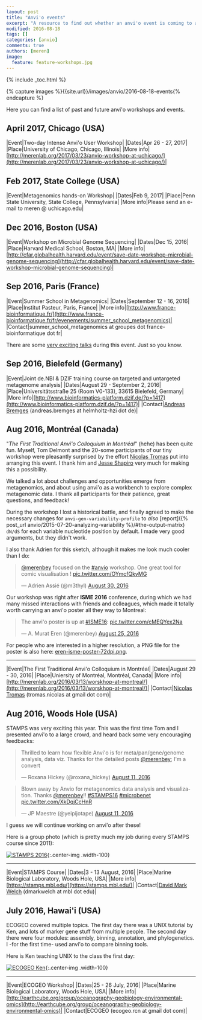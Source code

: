 ```yaml
---
layout: post
title: "Anvi'o events"
excerpt: "A resource to find out whether an anvi'o event is coming to a location near you."
modified: 2016-08-18
tags: []
categories: [anvio]
comments: true
authors: [meren]
image:
  feature: feature-workshops.jpg
---
```


{% include _toc.html %}

{% capture images %}{{site.url}}/images/anvio/2016-08-18-events{% endcapture %}

Here you can find a list of past and future anvi'o workshops and events.

## April 2017, Chicago (USA)

|Event|Two-day Intense Anvi'o User Workshop|
|Dates|Apr 26 - 27, 2017|
|Place|University of Chicago, Chicago, Illinois|
|More info|[http://merenlab.org/2017/03/23/anvio-workshop-at-uchicago/](http://merenlab.org/2017/03/23/anvio-workshop-at-uchicago/)|

## Feb 2017, State College (USA)

|Event|Metagenomics hands-on Workshop|
|Dates|Feb 9, 2017|
|Place|Penn State University, State College, Pennsylvania|
|More info|Please send an e-mail to meren @ uchicago.edu|

## Dec 2016, Boston (USA)

|Event|Workshop on Microbial Genome Sequencing|
|Dates|Dec 15, 2016|
|Place|Harvard Medical School, Boston, MA|
|More info|[http://cfar.globalhealth.harvard.edu/event/save-date-workshop-microbial-genome-sequencing](http://cfar.globalhealth.harvard.edu/event/save-date-workshop-microbial-genome-sequencing)|


## Sep 2016, Paris (France)

|Event|Summer School in Metagenomics|
|Dates|September 12 - 16, 2016|
|Place|Institut Pasteur, Paris, France|
|More info|[http://www.france-bioinformatique.fr/](http://www.france-bioinformatique.fr/fr/evenements/summer_school_metagenomics)|
|Contact|summer_school_metagenomics at groupes dot france-bioinformatique dot fr|

There are some [very exciting talks](http://www.france-bioinformatique.fr/fr/evenements/summer_school_metagenomics?qt-view__ge_individuelle__block=2#qt-view__ge_individuelle__block) during this event. Just so you know.

## Sep 2016, Bielefeld (Germany)

|Event|Joint de.NBI & DZIF training course on targeted and untargeted metagenome analysis|
|Dates|August 29 - September 2, 2016|
|Place|Universitätsstraße 25 (Room V0-133), 33615 Bielefeld, Germany|
|More info|[http://www.bioinformatics-platform.dzif.de/?p=1417](http://www.bioinformatics-platform.dzif.de/?p=1417)|
|Contact|[Andreas Bremges](https://bremges.de/) (andreas.bremges at helmholtz-hzi dot de)|

## Aug 2016, Montréal (Canada)

"*The First Traditional Anvi'o Colloquium in Montréal*" (hehe) has been quite fun. Myself, Tom Delmont and the 20-some participants of our tiny workshop were pleasantly surprised by the effort [Nicolas Tromas](https://twitter.com/NTromas) put into arranging this event. I thank him and [Jesse Shapiro](http://www.shapirolab.ca/) very much for making this a possibility.

We talked a lot about challenges and opportunities emerge from metagenomics, and about using anvi'o as a workbench to explore complex metagenomic data. I thank all participants for their patience, great questions, and feedback!

During the workshop I lost a historical battle, and finally agreed to make the necessary changes for `anvi-gen-variability-profile` to *also* [report]({% post_url anvio/2015-07-20-analyzing-variability %}/#the-output-matrix) `dN/dS` for each variable nucleotide position by default. I made very good arguments, but they didn't work.

I also thank Adrien for this sketch, although it makes me look much cooler than I do:

<blockquote class="twitter-tweet" data-lang="en"><p lang="en" dir="ltr"><a href="https://twitter.com/merenbey">@merenbey</a> focused on the <a href="https://twitter.com/hashtag/anvio?src=hash">#anvio</a> workshop. One great tool for comic visualisation ! <a href="https://t.co/OYmcfQkvMG">pic.twitter.com/OYmcfQkvMG</a></p>&mdash; Adrien Assié (@m3thyl) <a href="https://twitter.com/m3thyl/status/770433222736044032">August 30, 2016</a></blockquote>
<script async src="//platform.twitter.com/widgets.js" charset="utf-8"></script>

Our workshop was right after **ISME 2016** conference, during which we had many missed interactions with friends and colleagues, which made it totally worth carrying an anvi'o poster all they way to Montreal:

<blockquote class="twitter-tweet" data-lang="en"><p lang="en" dir="ltr">The anvi&#39;o poster is up at <a href="https://twitter.com/hashtag/ISME16?src=hash">#ISME16</a>: <a href="https://t.co/cMEQYex2Na">pic.twitter.com/cMEQYex2Na</a></p>&mdash; A. Murat Eren (@merenbey) <a href="https://twitter.com/merenbey/status/768806453117329408">August 25, 2016</a></blockquote>
<script async src="//platform.twitter.com/widgets.js" charset="utf-8"></script>

For people who are interested in a higher resolution, a PNG file for the poster is also here: [eren-isme-poster-72dpi.png](http://merenlab.org/files/eren-isme-poster-72dpi.png).

---

|Event|The First Traditional Anvi'o Colloquium in Montréal|
|Dates|August 29 - 30, 2016|
|Place|Uniersity of Montréal, Montréal, Canada|
|More info|[http://merenlab.org/2016/03/13/worskhop-at-montreal/](http://merenlab.org/2016/03/13/worskhop-at-montreal/)|
|Contact|[Nicolas Tromas](https://www.researchgate.net/profile/Nicolas_Tromas) (tromas.nicolas at gmail dot com)|



## Aug 2016, Woods Hole (USA)

STAMPS was very exciting this year. This was the first time Tom and I presented anvi'o to a large crowd, and heard back some very encouraging feedbacks:

<blockquote class="twitter-tweet" data-lang="en"><p lang="en" dir="ltr">Thrilled to learn how flexible Anvi&#39;o is for meta/pan/gene/genome analysis, data viz. Thanks for the detailed posts <a href="https://twitter.com/merenbey">@merenbey</a>; I&#39;m a convert</p>&mdash; Roxana Hickey (@roxana_hickey) <a href="https://twitter.com/roxana_hickey/status/763569889407819776">August 11, 2016</a></blockquote>
<script async src="//platform.twitter.com/widgets.js" charset="utf-8"></script>

<blockquote class="twitter-tweet" data-cards="hidden" data-lang="en"><p lang="en" dir="ltr">Blown away by Anvio for metagenomics data analysis and visualization. Thanks <a href="https://twitter.com/merenbey">@merenbey</a>!! <a href="https://twitter.com/hashtag/STAMPS16?src=hash">#STAMPS16</a> <a href="https://twitter.com/hashtag/microbenet?src=hash">#microbenet</a> <a href="https://t.co/XkDqjCcHnR">pic.twitter.com/XkDqjCcHnR</a></p>&mdash; JP Maestre (@yeipijotape) <a href="https://twitter.com/yeipijotape/status/763543707908005888">August 11, 2016</a></blockquote>
<script async src="//platform.twitter.com/widgets.js" charset="utf-8"></script>

I guess we will continue working on anvi'o after these!

Here is a group photo (which is pretty much my job during every STAMPS course since 2011):

[![STAMPS 2016]({{images}}/STAMPS-2016-2.jpg)]({{images}}/STAMPS-2016-2.jpg){:.center-img .width-100}


---

|Event|STAMPS Course|
|Dates|3 - 13 August, 2016|
|Place|Marine Biological Laboratory, Woods Hole, USA|
|More info|[https://stamps.mbl.edu/](https://stamps.mbl.edu/)|
|Contact|[David Mark Welch](http://www.mbl.edu/jbpc/staff/markwelchd/) (dmarkwelch at mbl dot edu)|


## July 2016, Hawai'i (USA)

ECOGEO covered multiple topics. The first day there was a UNIX tutorial by Ken, and lots of marker gene stuff from multiple people. The second day there were four modules: assembly, binning, annotation, and phylogenetics. I -for the first time- used anvi'o to compare binning tools.

Here is Ken teaching UNIX to the class the first day:

[![ECOGEO Ken]({{images}}/ECOGEO-2016-1.jpg)]({{images}}/ECOGEO-2016-1.jpg){:.center-img .width-100}

---

|Event|ECOGEO Workshop|
|Dates|25 - 26 July, 2016|
|Place|Marine Biological Laboratory, Woods Hole, USA|
|More info|[http://earthcube.org/group/oceanography-geobiology-environmental-omics](http://earthcube.org/group/oceanography-geobiology-environmental-omics)|
|Contact|ECOGEO (ecogeo.rcn at gmail dot com)|
